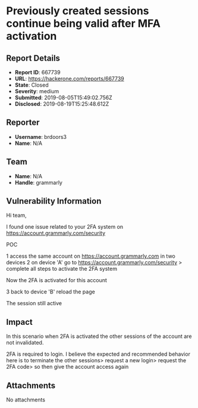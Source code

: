 # Previously created sessions continue being valid after MFA activation

## Report Details
- **Report ID**: 667739
- **URL**: https://hackerone.com/reports/667739
- **State**: Closed
- **Severity**: medium
- **Submitted**: 2019-08-05T15:49:02.756Z
- **Disclosed**: 2019-08-19T15:25:48.612Z

## Reporter
- **Username**: brdoors3
- **Name**: N/A

## Team
- **Name**: N/A
- **Handle**: grammarly

## Vulnerability Information
Hi team,

I found one issue related to your 2FA system on https://account.grammarly.com/security

POC

1 access the same account on https://account.grammarly.com in two devices
2 on device 'A' go to https://account.grammarly.com/security > complete all steps to activate the 2FA system

Now the 2FA is activated for this account

3 back to device 'B' reload the page

The session still active

## Impact

In this scenario when 2FA is activated the other sessions of the account are not invalidated.

2FA is required to login. I believe the expected and recommended behavior here is to terminate the other sessions> request a new login> request the 2FA code> so then give the account access again

## Attachments
No attachments

